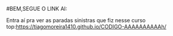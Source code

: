 #BEM,SEGUE O LINK AI:

Entra aí pra ver as paradas sinistras que fiz nesse curso top:https://tiagomoreira1410.github.io/CODIGO-AAAAAAAAAAh/
